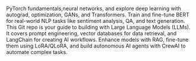 PyTorch fundamentals,neural networks, and explore deep learning with autograd, optimization, GANs, and Transformers. Train and fine-tune BERT for real-world NLP tasks like sentiment analysis, QA, and text generation.
This Git repo is your guide to building with Large Language Models (LLMs). It covers prompt engineering, vector databases for data retrieval, and LangChain for creating AI workflows. Enhance models with RAG, fine-tune them using LoRA/QLoRA, and build autonomous AI agents with CrewAI to automate complex tasks.
